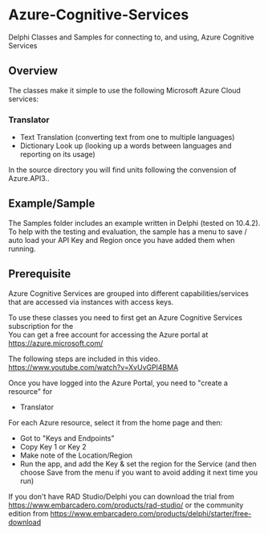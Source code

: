 # Azure-Cognitive-Services
Delphi Classes and Samples for connecting to, and using, Azure Cognitive Services

## Overview
The classes make it simple to use the following Microsoft Azure Cloud services:
### Translator
* Text Translation (converting text from one to multiple languages)
* Dictionary Look up (looking up a words between languages and reporting on its usage)

In the source directory you will find units following the convension of Azure.API3.<service>.<method>
  
## Example/Sample
The Samples folder includes an example written in Delphi (tested on 10.4.2).
To help with the testing and evaluation, the sample has a menu to save / auto load your API Key and Region once you have added them when running.

## Prerequisite
Azure Cognitive Services are grouped into different capabilities/services that are accessed via instances with access keys.
  
To use these classes you need to first get an Azure Cognitive Services subscription for the  
You can get a free account for accessing the Azure portal at https://azure.microsoft.com/
  
The following steps are included in this video. 
https://www.youtube.com/watch?v=XvUvGPl4BMA
  
Once you have logged into the Azure Portal, you need to "create a resource" for 
  * Translator 
  
For each Azure resource, select it from the home page and then:
  * Got to "Keys and Endpoints"
  * Copy Key 1 or Key 2
  * Make note of the Location/Region
  * Run the app, and add the Key & set the region for the Service (and then choose Save from the menu if you want to avoid adding it next time you run)
  
If you don't have RAD Studio/Delphi you can download the trial from https://www.embarcadero.com/products/rad-studio/ or the community edition from  https://www.embarcadero.com/products/delphi/starter/free-download

